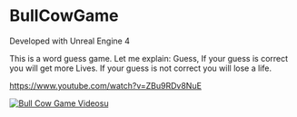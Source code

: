 # BullCowGame

Developed with Unreal Engine 4

This is a word guess game.
Let me explain:
Guess, If your guess is correct you will get  more Lives.
If your guess is not correct you will lose  a life.



https://www.youtube.com/watch?v=ZBu9RDv8NuE

[![Bull Cow Game Videosu](https://i9.ytimg.com/vi_webp/ZBu9RDv8NuE/mq1.webp?sqp=CKSi3aAG-oaymwEmCMACELQB8quKqQMa8AEB-AH-CYAC0AWKAgwIABABGEMgZSghMA8=&rs=AOn4CLCRmo5rBVu2vZ3PU2zdB2tYltcv1A)](https://www.youtube.com/embed/ZBu9RDv8NuE)
